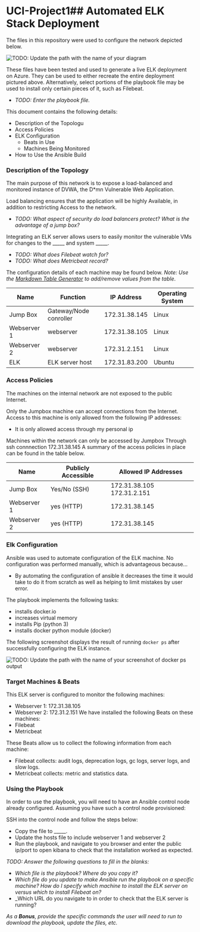 # UCI-Project1## Automated ELK Stack Deployment

The files in this repository were used to configure the network depicted below.

![TODO: Update the path with the name of your diagram](Images/diagram_filename.png)

These files have been tested and used to generate a live ELK deployment on Azure. They can be used to either recreate the entire deployment pictured above. Alternatively, select portions of the playbook file may be used to install only certain pieces of it, such as Filebeat.

  - _TODO: Enter the playbook file._

This document contains the following details:
- Description of the Topologu
- Access Policies
- ELK Configuration
  - Beats in Use
  - Machines Being Monitored
- How to Use the Ansible Build


### Description of the Topology

The main purpose of this network is to expose a load-balanced and monitored instance of DVWA, the D*mn Vulnerable Web Application.

Load balancing ensures that the application will be highly Available, in addition to restricting Access to the network.
- _TODO: What aspect of security do load balancers protect? What is the advantage of a jump box?_

Integrating an ELK server allows users to easily monitor the vulnerable VMs for changes to the _____ and system _____.
- _TODO: What does Filebeat watch for?_
- _TODO: What does Metricbeat record?_

The configuration details of each machine may be found below.
_Note: Use the [Markdown Table Generator](http://www.tablesgenerator.com/markdown_tables) to add/remove values from the table_.

| Name     | Function | IP Address | Operating System |
|----------|----------|------------|------------------|
| Jump Box | Gateway/Node conroller  |  172.31.38.145| Linux  |
| Webserver 1| webserver|  172.31.38.105 | Linux  |
| Webserver 2| webserver|  172.31.2.151 | Linux  |
| ELK     |ELK server host| 172.31.83.200 |Ubuntu|

### Access Policies

The machines on the internal network are not exposed to the public Internet. 

Only the Jumpbox machine can accept connections from the Internet. Access to this machine is only allowed from the following IP addresses:
- It is only allowed access through my personal ip

Machines within the network can only be accessed by Jumpbox
Through ssh connnection 172.31.38.145
A summary of the access policies in place can be found in the table below.

| Name     | Publicly Accessible | Allowed IP Addresses |
|----------|---------------------|----------------------|
| Jump Box | Yes/No (SSH)            | 172.31.38.105 172.31.2.151    |
| Webserver 1 |      yes (HTTP)   |  172.31.38.145                 |
| Webserver 2 |      yes (HTTP)   |  172.31.38.145              |

### Elk Configuration

Ansible was used to automate configuration of the ELK machine. No configuration was performed manually, which is advantageous because...
- By automating the configuration of ansible it decreases the time it would take to do it from scratch as well as helping to limit mistakes by user error.

The playbook implements the following tasks:
- installs docker.io
- increases virtual memory
- installs Pip (python 3)
- installs docker python module (docker)

The following screenshot displays the result of running `docker ps` after successfully configuring the ELK instance.

![TODO: Update the path with the name of your screenshot of docker ps output](Images/docker_ps_output.png)

### Target Machines & Beats
This ELK server is configured to monitor the following machines:
- Webserver 1: 172.31.38.105
- Webserver 2: 172.31.2.151
We have installed the following Beats on these machines:
- Filebeat
- Metricbeat

These Beats allow us to collect the following information from each machine:
- Filebeat collects:  audit logs, deprecation logs, gc logs, server logs, and slow logs.
- Metricbeat collects: metric and statistics data.

### Using the Playbook
In order to use the playbook, you will need to have an Ansible control node already configured. Assuming you have such a control node provisioned: 

SSH into the control node and follow the steps below:
- Copy the   file to _____.
- Update the hosts file to include webserver 1 and webserver 2
- Run the playbook, and navigate to you browser and enter the public ip/port to open kibana to check that the installation worked as expected.

_TODO: Answer the following questions to fill in the blanks:_
- _Which file is the playbook? Where do you copy it?_
- _Which file do you update to make Ansible run the playbook on a specific machine? How do I specify which machine to install the ELK server on versus which to install Filebeat on?_
- _Which URL do you navigate to in order to check that the ELK server is running?

_As a **Bonus**, provide the specific commands the user will need to run to download the playbook, update the files, etc._
